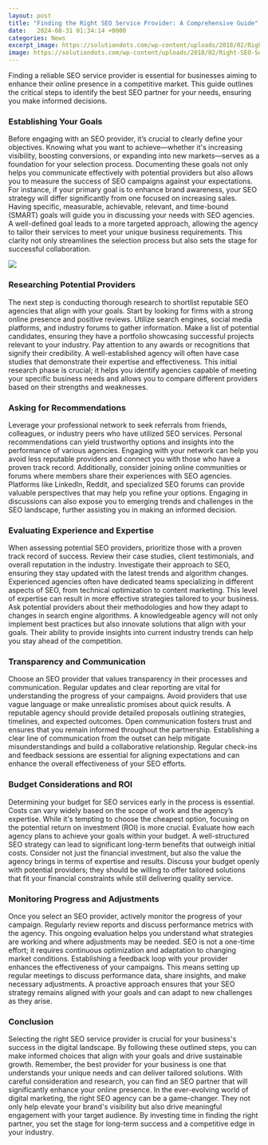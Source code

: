 ```yaml
---
layout: post
title: "Finding the Right SEO Service Provider: A Comprehensive Guide"
date:   2024-08-31 01:34:14 +0000
categories: News
excerpt_image: https://solutiondots.com/wp-content/uploads/2018/02/Right-SEO-Service-Provider.png
image: https://solutiondots.com/wp-content/uploads/2018/02/Right-SEO-Service-Provider.png
---
```


Finding a reliable SEO service provider is essential for businesses aiming to enhance their online presence in a competitive market. This guide outlines the critical steps to identify the best SEO partner for your needs, ensuring you make informed decisions.
### Establishing Your Goals
Before engaging with an SEO provider, it’s crucial to clearly define your objectives. Knowing what you want to achieve—whether it's increasing visibility, boosting conversions, or expanding into new markets—serves as a foundation for your selection process. Documenting these goals not only helps you communicate effectively with potential providers but also allows you to measure the success of SEO campaigns against your expectations.
For instance, if your primary goal is to enhance brand awareness, your SEO strategy will differ significantly from one focused on increasing sales. Having specific, measurable, achievable, relevant, and time-bound (SMART) goals will guide you in discussing your needs with SEO agencies. A well-defined goal leads to a more targeted approach, allowing the agency to tailor their services to meet your unique business requirements. This clarity not only streamlines the selection process but also sets the stage for successful collaboration.

![](https://solutiondots.com/wp-content/uploads/2018/02/Right-SEO-Service-Provider.png)
### Researching Potential Providers
The next step is conducting thorough research to shortlist reputable SEO agencies that align with your goals. Start by looking for firms with a strong online presence and positive reviews. Utilize search engines, social media platforms, and industry forums to gather information. Make a list of potential candidates, ensuring they have a portfolio showcasing successful projects relevant to your industry.
Pay attention to any awards or recognitions that signify their credibility. A well-established agency will often have case studies that demonstrate their expertise and effectiveness. This initial research phase is crucial; it helps you identify agencies capable of meeting your specific business needs and allows you to compare different providers based on their strengths and weaknesses. 
### Asking for Recommendations
Leverage your professional network to seek referrals from friends, colleagues, or industry peers who have utilized SEO services. Personal recommendations can yield trustworthy options and insights into the performance of various agencies. Engaging with your network can help you avoid less reputable providers and connect you with those who have a proven track record.
Additionally, consider joining online communities or forums where members share their experiences with SEO agencies. Platforms like LinkedIn, Reddit, and specialized SEO forums can provide valuable perspectives that may help you refine your options. Engaging in discussions can also expose you to emerging trends and challenges in the SEO landscape, further assisting you in making an informed decision.
### Evaluating Experience and Expertise
When assessing potential SEO providers, prioritize those with a proven track record of success. Review their case studies, client testimonials, and overall reputation in the industry. Investigate their approach to SEO, ensuring they stay updated with the latest trends and algorithm changes. Experienced agencies often have dedicated teams specializing in different aspects of SEO, from technical optimization to content marketing.
This level of expertise can result in more effective strategies tailored to your business. Ask potential providers about their methodologies and how they adapt to changes in search engine algorithms. A knowledgeable agency will not only implement best practices but also innovate solutions that align with your goals. Their ability to provide insights into current industry trends can help you stay ahead of the competition.
### Transparency and Communication
Choose an SEO provider that values transparency in their processes and communication. Regular updates and clear reporting are vital for understanding the progress of your campaigns. Avoid providers that use vague language or make unrealistic promises about quick results. A reputable agency should provide detailed proposals outlining strategies, timelines, and expected outcomes.
Open communication fosters trust and ensures that you remain informed throughout the partnership. Establishing a clear line of communication from the outset can help mitigate misunderstandings and build a collaborative relationship. Regular check-ins and feedback sessions are essential for aligning expectations and can enhance the overall effectiveness of your SEO efforts.
### Budget Considerations and ROI
Determining your budget for SEO services early in the process is essential. Costs can vary widely based on the scope of work and the agency’s expertise. While it's tempting to choose the cheapest option, focusing on the potential return on investment (ROI) is more crucial. Evaluate how each agency plans to achieve your goals within your budget.
A well-structured SEO strategy can lead to significant long-term benefits that outweigh initial costs. Consider not just the financial investment, but also the value the agency brings in terms of expertise and results. Discuss your budget openly with potential providers; they should be willing to offer tailored solutions that fit your financial constraints while still delivering quality service.
### Monitoring Progress and Adjustments
Once you select an SEO provider, actively monitor the progress of your campaign. Regularly review reports and discuss performance metrics with the agency. This ongoing evaluation helps you understand what strategies are working and where adjustments may be needed. SEO is not a one-time effort; it requires continuous optimization and adaptation to changing market conditions.
Establishing a feedback loop with your provider enhances the effectiveness of your campaigns. This means setting up regular meetings to discuss performance data, share insights, and make necessary adjustments. A proactive approach ensures that your SEO strategy remains aligned with your goals and can adapt to new challenges as they arise.
### Conclusion
Selecting the right SEO service provider is crucial for your business's success in the digital landscape. By following these outlined steps, you can make informed choices that align with your goals and drive sustainable growth. Remember, the best provider for your business is one that understands your unique needs and can deliver tailored solutions. With careful consideration and research, you can find an SEO partner that will significantly enhance your online presence.
In the ever-evolving world of digital marketing, the right SEO agency can be a game-changer. They not only help elevate your brand's visibility but also drive meaningful engagement with your target audience. By investing time in finding the right partner, you set the stage for long-term success and a competitive edge in your industry.